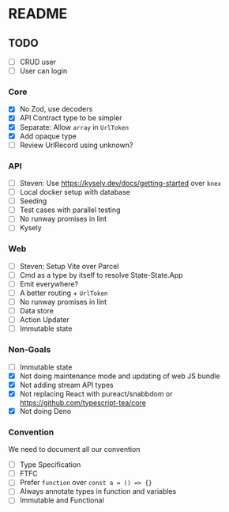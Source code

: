 # README

## TODO
- [ ] CRUD user
- [ ] User can login

### Core
- [x] No Zod, use decoders
- [x] API Contract type to be simpler
- [x] Separate: Allow `array` in `UrlToken`
- [x] Add opaque type
- [ ] Review UrlRecord using unknown?

### API
- [ ] Steven: Use https://kysely.dev/docs/getting-started over `knex`
- [ ] Local docker setup with database
- [ ] Seeding
- [ ] Test cases with parallel testing
- [ ] No runway promises in lint
- [ ] Kysely

### Web
- [ ] Steven: Setup Vite over Parcel
- [ ] Cmd as a type by itself to resolve State-State.App
- [ ] Emit everywhere?
- [ ] A better routing + `UrlToken`
- [ ] No runway promises in lint
- [ ] Data store
- [ ] Action Updater
- [ ] Immutable state
 
### Non-Goals
- [ ] Immutable state 
- [x] Not doing maintenance mode and updating of web JS bundle
- [x] Not adding stream API types
- [x] Not replacing React with pureact/snabbdom or https://github.com/typescript-tea/core
- [x] Not doing Deno

### Convention
We need to document all our convention
- [ ] Type Specification
- [ ] FTFC
- [ ] Prefer `function` over `const a = () => {}`
- [ ] Always annotate types in function and variables
- [ ] Immutable and Functional

